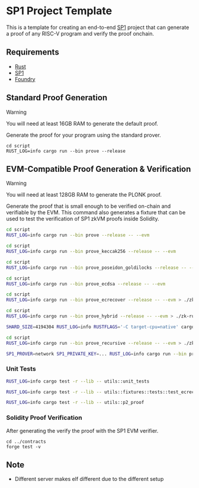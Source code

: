 # SP1 Project Template

This is a template for creating an end-to-end [SP1](https://github.com/succinctlabs/sp1) project 
that can generate a proof of any RISC-V program and verify the proof onchain.

## Requirements

- [Rust](https://rustup.rs/)
- [SP1](https://succinctlabs.github.io/sp1/getting-started/install.html)
- [Foundry](https://book.getfoundry.sh/getting-started/installation)

## Standard Proof Generation

> [!WARNING]
> You will need at least 16GB RAM to generate the default proof.

Generate the proof for your program using the standard prover.

```
cd script
RUST_LOG=info cargo run --bin prove --release
```

## EVM-Compatible Proof Generation & Verification

> [!WARNING]
> You will need at least 128GB RAM to generate the PLONK proof.

Generate the proof that is small enough to be verified on-chain and verifiable by the EVM. This command also generates a fixture that can be used to test the verification of SP1 zkVM proofs inside Solidity.

```sh
cd script
RUST_LOG=info cargo run --bin prove --release -- --evm
```

```sh
cd script
RUST_LOG=info cargo run --bin prove_keccak256 --release -- --evm
```

```sh
cd script
RUST_LOG=info cargo run --bin prove_poseidon_goldilocks --release -- --evm
```

```sh
cd script
RUST_LOG=info cargo run --bin prove_ecdsa --release -- --evm
```

```sh
cd script
RUST_LOG=info cargo run --bin prove_ecrecover --release -- --evm > ./zk-running.log 2>&1 &
```

```sh
cd script
RUST_LOG=info cargo run --bin prove_hybrid --release -- --evm > ./zk-running.log 2>&1 &

SHARD_SIZE=4194304 RUST_LOG=info RUSTFLAGS='-C target-cpu=native' cargo run --bin prove_hybrid --release -- --evm --n 1 > ./zk-running.log 2>&1 &
```

```sh
cd script
RUST_LOG=info cargo run --bin prove_recursive --release -- --evm > ./zk-running.log 2>&1 &

SP1_PROVER=network SP1_PRIVATE_KEY=... RUST_LOG=info cargo run --bin prove_recursive --release -- --evm
```

### Unit Tests

```sh
RUST_LOG=info cargo test -r --lib -- utils::unit_tests

RUST_LOG=info cargo test -r --lib -- utils::fixtures::tests::test_ecrecover_fixture --exact --nocapture
```

```sh
RUST_LOG=info cargo test -r --lib -- utils::p2_proof
```

### Solidity Proof Verification

After generating the verify the proof with the SP1 EVM verifier.

```
cd ../contracts
forge test -v
```

## Note

- Different server makes elf different due to the different setup
